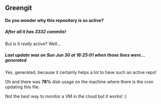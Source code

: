 ## Greengit

#### Do you wonder why this repository is so active?

##### After all it has 3332 commits!

But is it *really* active? Well...

##### Last update was on Sun Jun 30 at 16:25:01 when those lines were... generated

Yes, generated, because it certainly helps a lot to have such an active repo!

Oh and there was **78%** disk usage on the machine
where there is the cron updating this file.

Not the best way to monitor a VM in the cloud but it works! :)
